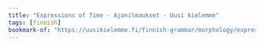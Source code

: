 ```yaml
---
title: "Expressions of Time - Ajanilmaukset - Uusi kielemme"
tags: [finnish]
bookmark-of: "https://uusikielemme.fi/finnish-grammar/morphology/expressions-of-time-ajanilmaukset"
---
```


